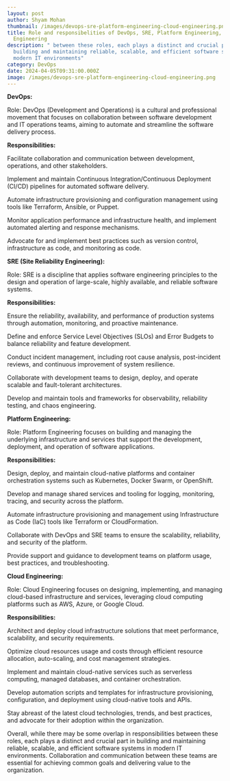 ```yaml
---
layout: post
author: Shyam Mohan
thumbnail: /images/devops-sre-platform-engineering-cloud-engineering.png
title: Role and responsibelities of DevOps, SRE, Platform Engineering, and Cloud
  Engineering
description: " between these roles, each plays a distinct and crucial part in
  building and maintaining reliable, scalable, and efficient software systems in
  modern IT environments"
category: DevOps
date: 2024-04-05T09:31:00.000Z
image: /images/devops-sre-platform-engineering-cloud-engineering.png
---
```



**DevOps:**

Role: DevOps (Development and Operations) is a cultural and professional movement that focuses on collaboration between software development and IT operations teams, aiming to automate and streamline the software delivery process.

**Responsibilities:**

Facilitate collaboration and communication between development, operations, and other stakeholders.

Implement and maintain Continuous Integration/Continuous Deployment (CI/CD) pipelines for automated software delivery.

Automate infrastructure provisioning and configuration management using tools like Terraform, Ansible, or Puppet.

Monitor application performance and infrastructure health, and implement automated alerting and response mechanisms.

Advocate for and implement best practices such as version control, infrastructure as code, and monitoring as code.



**SRE (Site Reliability Engineering):**

Role: SRE is a discipline that applies software engineering principles to the design and operation of large-scale, highly available, and reliable software systems.

**Responsibilities:**

Ensure the reliability, availability, and performance of production systems through automation, monitoring, and proactive maintenance.

Define and enforce Service Level Objectives (SLOs) and Error Budgets to balance reliability and feature development.

Conduct incident management, including root cause analysis, post-incident reviews, and continuous improvement of system resilience.

Collaborate with development teams to design, deploy, and operate scalable and fault-tolerant architectures.

Develop and maintain tools and frameworks for observability, reliability testing, and chaos engineering.



**Platform Engineering:**

Role: Platform Engineering focuses on building and managing the underlying infrastructure and services that support the development, deployment, and operation of software applications.

**Responsibilities:**

Design, deploy, and maintain cloud-native platforms and container orchestration systems such as Kubernetes, Docker Swarm, or OpenShift.

Develop and manage shared services and tooling for logging, monitoring, tracing, and security across the platform.

Automate infrastructure provisioning and management using Infrastructure as Code (IaC) tools like Terraform or CloudFormation.

Collaborate with DevOps and SRE teams to ensure the scalability, reliability, and security of the platform.

Provide support and guidance to development teams on platform usage, best practices, and troubleshooting.

**Cloud Engineering:**

Role: Cloud Engineering focuses on designing, implementing, and managing cloud-based infrastructure and services, leveraging cloud computing platforms such as AWS, Azure, or Google Cloud.

**Responsibilities:**

Architect and deploy cloud infrastructure solutions that meet performance, scalability, and security requirements.

Optimize cloud resources usage and costs through efficient resource allocation, auto-scaling, and cost management strategies.

Implement and maintain cloud-native services such as serverless computing, managed databases, and container orchestration.

Develop automation scripts and templates for infrastructure provisioning, configuration, and deployment using cloud-native tools and APIs.

Stay abreast of the latest cloud technologies, trends, and best practices, and advocate for their adoption within the organization.

Overall, while there may be some overlap in responsibilities between these roles, each plays a distinct and crucial part in building and maintaining reliable, scalable, and efficient software systems in modern IT environments. Collaboration and communication between these teams are essential for achieving common goals and delivering value to the organization.
